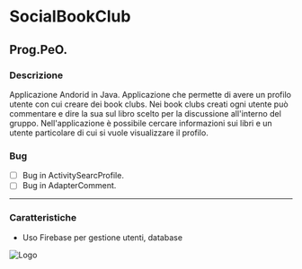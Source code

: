 # SocialBookClub
## Prog.PeO.
### Descrizione
Applicazione Andorid in Java. Applicazione che permette di avere un profilo utente con cui creare dei book clubs. 
Nei book clubs creati ogni utente può commentare e dire la sua sul libro scelto per la discussione all'interno del gruppo.
Nell'applicazione è possibile cercare informazioni sui libri e un utente particolare di cui si vuole visualizzare il profilo.
### Bug
- [ ]  Bug in ActivitySearcProfile.
- [ ]  Bug in AdapterComment.
------
### Caratteristiche
* Uso Firebase per gestione utenti, database

![Logo](file:///C:/Users/linaa/Desktop/Progetto/Immagine%202021-06-24%20162303.png)
